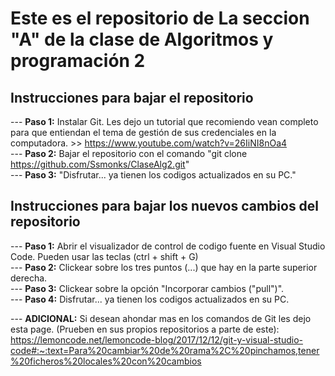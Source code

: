 ﻿# Este es el repositorio de La seccion "A" de la clase de Algoritmos y programación 2

## Instrucciones para bajar el repositorio

--- **Paso 1:** Instalar Git. Les dejo un tutorial que recomiendo vean completo para que entiendan el tema de gestión de sus credenciales en la computadora. >> https://www.youtube.com/watch?v=26IiNI8nOa4 <br />
--- **Paso 2:** Bajar el repositorio con el comando "git clone https://github.com/Ssmonks/ClaseAlg2.git" <br />
--- **Paso 3:** "Disfrutar... ya tienen los codigos actualizados en su PC." <br />

## Instrucciones para bajar los nuevos cambios del repositorio

--- **Paso 1:** Abrir el visualizador de control de codigo fuente en Visual Studio Code. Pueden usar las teclas (ctrl + shift + G) <br />
--- **Paso 2:** Clickear sobre los tres puntos (...) que hay en la parte superior derecha. <br />
--- **Paso 3:** Clickear sobre la opción "Incorporar cambios ("pull")". <br />
--- **Paso 4:** Disfrutar... ya tienen los codigos actualizados en su PC. <br />

--- **ADICIONAL:** Si desean ahondar mas en los comandos de Git les dejo esta page. (Prueben en sus propios repositorios a parte de este): https://lemoncode.net/lemoncode-blog/2017/12/12/git-y-visual-studio-code#:~:text=Para%20cambiar%20de%20rama%2C%20pinchamos,tener%20ficheros%20locales%20con%20cambios <br />
